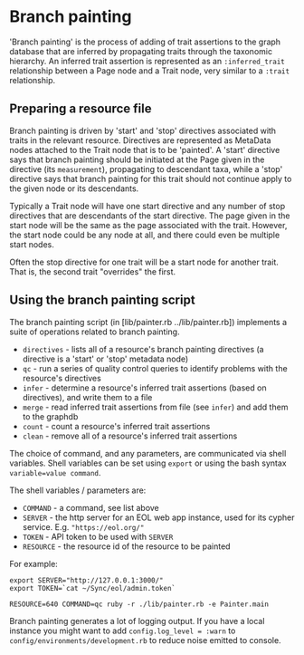 # Branch painting

'Branch painting' is the process of adding of trait assertions to the
graph database that are inferred by propagating traits through the
taxonomic hierarchy.  An inferred trait assertion is represented as
an `:inferred_trait` relationship between a Page node and a Trait
node, very similar to a `:trait` relationship.

## Preparing a resource file

Branch painting is driven by 'start' and 'stop' directives associated
with traits in the relevant resource.  Directives are represented as
MetaData nodes attached to the Trait node that is to be 'painted'.  A
'start' directive says that branch painting should be initiated at the
Page given in the directive (its `measurement`), propagating to
descendant taxa, while a 'stop' directive says that branch painting
for this trait should not continue apply to the given node or its
descendants.

Typically a Trait node will have one start directive and any number of
stop directives that are descendants of the start directive.  The page
given in the start node will be the same as the page associated with
the trait.  However, the start node could be any node at all, and
there could even be multiple start nodes.

Often the stop directive for one trait will be a start node for
another trait.  That is, the second trait "overrides" the first.

## Using the branch painting script

The branch painting script (in [lib/painter.rb ../lib/painter.rb])
implements a suite of operations related to branch painting.

* `directives` - lists all of a resource's branch painting directives
  (a directive is a 'start' or 'stop' metadata node)
* `qc` - run a series of quality control queries to identify problems
  with the resource's directives
* `infer` - determine a resource's inferred trait assertions (based on
  directives), and write them to a file
* `merge` - read inferred trait assertions from file (see `infer`) and
  add them to the graphdb
* `count` - count a resource's inferred trait assertions
* `clean` - remove all of a resource's inferred trait assertions

The choice of command, and any parameters, are communicated via
shell variables.  Shell variables can be set using `export` or
using the bash syntax `variable=value command`.

The shell variables / parameters are:

* `COMMAND` - a command, see list above
* `SERVER` - the http server for an EOL web app instance, used for its
  cypher service.  E.g. `"https://eol.org/"`
* `TOKEN` - API token to be used with `SERVER`
* `RESOURCE` - the resource id of the resource to be painted

For example:

    export SERVER="http://127.0.0.1:3000/"
    export TOKEN=`cat ~/Sync/eol/admin.token`

    RESOURCE=640 COMMAND=qc ruby -r ./lib/painter.rb -e Painter.main

Branch painting generates a lot of logging output.  If you have a
local instance you might want to add `config.log_level = :warn` to
`config/environments/development.rb` to reduce noise emitted to
console.

